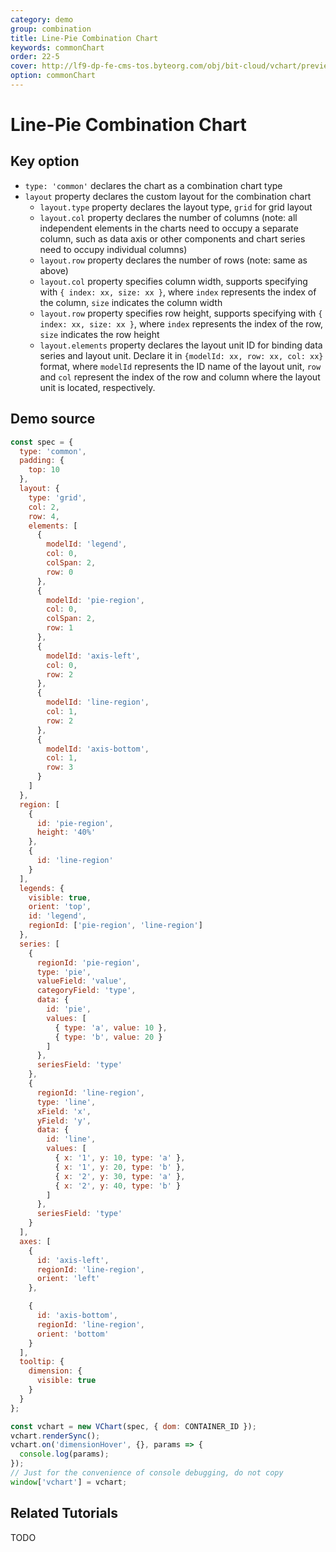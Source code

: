 ```yaml
---
category: demo
group: combination
title: Line-Pie Combination Chart
keywords: commonChart
order: 22-5
cover: http://lf9-dp-fe-cms-tos.byteorg.com/obj/bit-cloud/vchart/preview/combination/line-pie.png
option: commonChart
---
```


# Line-Pie Combination Chart

## Key option

- `type: 'common'` declares the chart as a combination chart type
- `layout` property declares the custom layout for the combination chart
  - `layout.type` property declares the layout type, `grid` for grid layout
  - `layout.col` property declares the number of columns (note: all independent elements in the charts need to occupy a separate column, such as data axis or other components and chart series need to occupy individual columns)
  - `layout.row` property declares the number of rows (note: same as above)
  - `layout.col` property specifies column width, supports specifying with `{ index: xx, size: xx }`, where `index` represents the index of the column, `size` indicates the column width
  - `layout.row` property specifies row height, supports specifying with `{ index: xx, size: xx }`, where `index` represents the index of the row, `size` indicates the row height
  - `layout.elements` property declares the layout unit ID for binding data series and layout unit. Declare it in `{modelId: xx, row: xx, col: xx}` format, where `modelId` represents the ID name of the layout unit, `row` and `col` represent the index of the row and column where the layout unit is located, respectively.

## Demo source

```javascript livedemo
const spec = {
  type: 'common',
  padding: {
    top: 10
  },
  layout: {
    type: 'grid',
    col: 2,
    row: 4,
    elements: [
      {
        modelId: 'legend',
        col: 0,
        colSpan: 2,
        row: 0
      },
      {
        modelId: 'pie-region',
        col: 0,
        colSpan: 2,
        row: 1
      },
      {
        modelId: 'axis-left',
        col: 0,
        row: 2
      },
      {
        modelId: 'line-region',
        col: 1,
        row: 2
      },
      {
        modelId: 'axis-bottom',
        col: 1,
        row: 3
      }
    ]
  },
  region: [
    {
      id: 'pie-region',
      height: '40%'
    },
    {
      id: 'line-region'
    }
  ],
  legends: {
    visible: true,
    orient: 'top',
    id: 'legend',
    regionId: ['pie-region', 'line-region']
  },
  series: [
    {
      regionId: 'pie-region',
      type: 'pie',
      valueField: 'value',
      categoryField: 'type',
      data: {
        id: 'pie',
        values: [
          { type: 'a', value: 10 },
          { type: 'b', value: 20 }
        ]
      },
      seriesField: 'type'
    },
    {
      regionId: 'line-region',
      type: 'line',
      xField: 'x',
      yField: 'y',
      data: {
        id: 'line',
        values: [
          { x: '1', y: 10, type: 'a' },
          { x: '1', y: 20, type: 'b' },
          { x: '2', y: 30, type: 'a' },
          { x: '2', y: 40, type: 'b' }
        ]
      },
      seriesField: 'type'
    }
  ],
  axes: [
    {
      id: 'axis-left',
      regionId: 'line-region',
      orient: 'left'
    },

    {
      id: 'axis-bottom',
      regionId: 'line-region',
      orient: 'bottom'
    }
  ],
  tooltip: {
    dimension: {
      visible: true
    }
  }
};

const vchart = new VChart(spec, { dom: CONTAINER_ID });
vchart.renderSync();
vchart.on('dimensionHover', {}, params => {
  console.log(params);
});
// Just for the convenience of console debugging, do not copy
window['vchart'] = vchart;
```

## Related Tutorials

TODO
